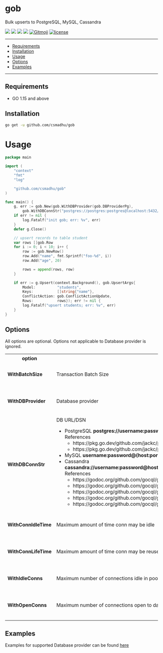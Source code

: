 # gob
Bulk upserts to PostgreSQL, MySQL, Cassandra

<p align="left">
	<a href="https://goreportcard.com/report/github.com/csmadhu/gob"><img src="https://goreportcard.com/badge/github.com/csmadhu/gob"/></a>
	<a href="https://pkg.go.dev/github.com/csmadhu/gob?tab=doc"><img src="https://godoc.org/github.com/csmadhu/gob?status.svg"/></a>
	<a href="https://conventionalcommits.org"><img src="https://img.shields.io/badge/Conventional%20Commits-1.0.0-yellow.svg"/></a>
	<a href="/.github/workflows/go.yml"><img src="https://github.com/csmadhu/gob/workflows/Go/badge.svg"/></a>
	<a href="https://gitmoji.carloscuesta.me"><img src="https://img.shields.io/badge/gitmoji-%20😜%20😍-FFDD67.svg?style=flat-square" alt="Gitmoji"></a>
	<a href="/LICENSE"><img src="https://img.shields.io/badge/license-GPL%20(%3E%3D%202)-blue" alt="license"/></a>
</p>

---------------------------------------
  * [Requirements](#requirements)
  * [Installation](#installation)
  * [Usage](#usage)
  * [Options](#options)
  * [Examples](#examples)
---------------------------------------

## Requirements
* GO 1.15 and above

## Installation
```bash
go get -u github.com/csmadhu/gob
```

# Usage
```go
package main

import (
	"context"
	"fmt"
	"log"

	"github.com/csmadhu/gob"
)

func main() {
	g, err := gob.New(gob.WithDBProvider(gob.DBProviderPg),
		gob.WithDBConnStr("postgres://postgres:postgres@localhost:5432/gob?pool_max_conns=1"))
	if err != nil {
		log.Fatalf("init gob; err: %v", err)
	}
	defer g.Close()

	// upsert records to table student
	var rows []gob.Row
	for i := 0; i < 10; i++ {
		row := gob.NewRow()
		row.Add("name", fmt.Sprintf("foo-%d", i))
		row.Add("age", 20)

		rows = append(rows, row)
	}

	if err := g.Upsert(context.Background(), gob.UpsertArgs{
		Model:          "students",
		Keys:           []string{"name"},
		ConflictAction: gob.ConflictActionUpdate,
		Rows:           rows}); err != nil {
		log.Fatalf("upsert students; err: %v", err)
	}
}
```

## Options
All options are optional. Options not applicable to Database provider is ignored.

<table>
	<tr>
		<th>option</th>
		<th>description</th>
		<th>type</th>
		<th>default</th>
		<th>DB providers</th>
	</tr>
	<tr>
		<td><b>WithBatchSize</b></th>
		<td>Transaction Batch Size</td>
		<td>int</td>
		<td>10000</td>
		<td><ul><li>PostgreSQL</li><li>MySQL</li></ul></td>
	</tr>
	<tr>
		<td><b>WithDBProvider</b></th>
		<td>Database provider</td>
		<td>gob.DBProvider</td>
		<td>DBProviderPg</td>
		<td>
			<ul>
				<li>PostgreSQL</li>
				<li>MySQL</li>
				<li>Cassandra</li>
			</ul>
		</td>
	</tr>
	<tr>
		<td><b>WithDBConnStr</b></th>
		<td>DB URL/DSN
			<ul>
				<li>PostgreSQL <b>postgres://username:password@host:port/batabase</b><br>
					References
						<ul>
							<li>https://pkg.go.dev/github.com/jackc/pgconn\?tab=doc#ParseConfig</li>
							<li>https://pkg.go.dev/github.com/jackc/pgx/v4?tab=doc#ParseConfig</li>
						</ul>
				</li>
				<li>MySQL <b>username:password@(host:port)/database</b></li>
				<li>Cassandra <b><nobr>cassandra://username:password@host1--host2--host3:port/keyspace?consistency=quorum&compressor=snappy&tokenAware=true</nobr></b><br>
					References
						<ul>
						<li>https://godoc.org/github.com/gocql/gocql#Consistency</li>
						<li>https://godoc.org/github.com/gocql/gocql#Compressor</li>
						<li>https://godoc.org/github.com/gocql/gocql#PoolConfig</li>
						<li>https://godoc.org/github.com/gocql/gocql#HostSelectionPolicy</li>
						<li>https://godoc.org/github.com/gocql/gocql#TokenAwareHostPolicy</li>
						</ul>
				</li>
			</ul>
		</td>
		<td>string</td>
		<td><nobr>postgres://postgres:postgres@localhost:5432/gob?pool_max_conns=1</nobr></td>
		<td>
			<ul>
				<li>PostgreSQL</li>
				<li>MySQL</li>
				<li>Cassandra</li>
			</ul>
		</td>
	</tr>
	<tr>
		<td><b>WithConnIdleTime</b></th>
		<td>Maximum amount of time conn may be idle</td>
		<td>time.Duration</td>
		<td>3 second</td>
		<td>
			<ul>
				<li>PostgreSQL</li>
				<li>MySQL</li>
			</ul>
		</td>
	</tr>
	<tr>
		<td><b>WithConnLifeTime</b></th>
		<td>Maximum amount of time conn may be reused</td>
		<td>time.Duration</td>
		<td>3 second</td>
		<td>
			<ul>
				<li>PostgreSQL</li>
				<li>MySQL</li>
				<li>Cassandra</li>
			</ul>
		</td>
	</tr>
	<tr>
		<td><b>WithIdleConns</b></th>
		<td>Maximum number of connections idle in pool</td>
		<td>int</td>
		<td>2</td>
		<td>
			<ul>
				<li>PostgreSQL</li>
				<li>MySQL</li>
			</ul>
		</td>
	</tr>
	<tr>
		<td><b>WithOpenConns</b></th>
		<td>Maximum number of connections open to database</td>
		<td>int</td>
		<td>10</td>
		<td>
			<ul>
				<li>PostgreSQL</li>
				<li>MySQL</li>
				<li>Cassandra</li>
			</ul>
		</td>
	</tr>
</table>

## Examples
Examples for supported Database provider can be found [here](https://github.com/csmadhu/gob/tree/master/examples)
